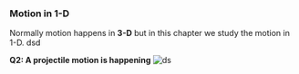 ### Motion in 1-D

Normally motion happens in **3-D** but in this chapter we study the motion in 1-D.
dsd

**Q2: A projectile motion is happening**
![ds](https://i.imgur.com/qtkRT04.jpg)

